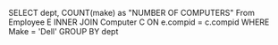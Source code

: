 SELECT dept, COUNT(make) as "NUMBER OF COMPUTERS" From Employee E INNER JOIN Computer C ON e.compid = c.compid WHERE Make = 'Dell' GROUP BY dept
